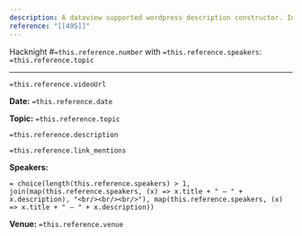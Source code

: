 ```yaml
---
description: A dataview supported wordpress description constructor. Inserted hacknight reference will populate the necessary structured text for wordpress page.
reference: "[[495]]"
---
```


Hacknight #`=this.reference.number` with `=this.reference.speakers`: `=this.reference.topic`

---

`=this.reference.videoUrl `

**Date:** `=this.reference.date `

**Topic:** `=this.reference.topic`

`=this.reference.description `

`=this.reference.link_mentions `


**Speakers:**

`= choice(length(this.reference.speakers) > 1, join(map(this.reference.speakers, (x) => x.title + " – " + x.description), "<br/><br/><br/>"), map(this.reference.speakers, (x) => x.title + " – " + x.description))`


**Venue:** `=this.reference.venue`
